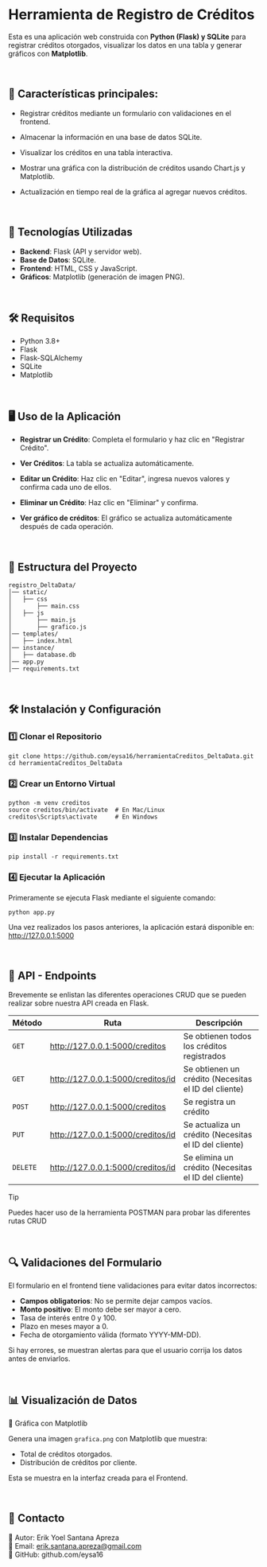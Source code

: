 # Herramienta de Registro de Créditos

Esta es una aplicación web construida con **Python (Flask) y SQLite** para registrar créditos otorgados, visualizar los datos en una tabla y generar gráficos con **Matplotlib**.

<br>

## 🚀 Características principales:

- Registrar créditos mediante un formulario con validaciones en el frontend.

- Almacenar la información en una base de datos SQLite.

- Visualizar los créditos en una tabla interactiva.

- Mostrar una gráfica con la distribución de créditos usando Chart.js y Matplotlib.

- Actualización en tiempo real de la gráfica al agregar nuevos créditos.


<br>

## 📂 Tecnologías Utilizadas

- **Backend**: Flask (API y servidor web).
- **Base de Datos**: SQLite.
- **Frontend**: HTML, CSS y JavaScript.
- **Gráficos**: Matplotlib (generación de imagen PNG).


<br>

## 🛠 Requisitos

- Python 3.8+
- Flask
- Flask-SQLAlchemy
- SQLite
- Matplotlib


<br>

## 🖥️ Uso de la Aplicación

- **Registrar un Crédito**: Completa el formulario y haz clic en "Registrar Crédito".
  
- **Ver Créditos**: La tabla se actualiza automáticamente.
  
- **Editar un Crédito**: Haz clic en "Editar", ingresa nuevos valores y confirma cada uno de ellos.
  
- **Eliminar un Crédito**: Haz clic en "Eliminar" y confirma.
  
- **Ver gráfico de créditos**: El gráfico se actualiza automáticamente después de cada operación.


<br>

## 📂 Estructura del Proyecto
```
registro_DeltaData/
│── static/
│   ├── css 
│       ├── main.css 
│   ├── js
│       ├── main.js 
│       ├── grafico.js 
│── templates/
│   ├── index.html
│── instance/
│   ├── database.db 
│── app.py
│── requirements.txt
```

<br>

## 🛠 Instalación y Configuración

### 1️⃣ Clonar el Repositorio
```
git clone https://github.com/eysa16/herramientaCreditos_DeltaData.git
cd herramientaCreditos_DeltaData
```

### 2️⃣ Crear un Entorno Virtual
```
python -m venv creditos
source creditos/bin/activate  # En Mac/Linux
creditos\Scripts\activate     # En Windows
```

### 3️⃣ Instalar Dependencias
```
pip install -r requirements.txt
```

### 4️⃣ Ejecutar la Aplicación
Primeramente se ejecuta Flask mediante el siguiente comando:
```
python app.py
```

Una vez realizados los pasos anteriores, la aplicación estará disponible en: http://127.0.0.1:5000

<br>

## 📌 API - Endpoints

Brevemente se enlistan las diferentes operaciones CRUD que se pueden realizar sobre nuestra API creada en Flask.

| Método | Ruta | Descripción |
|----------|----------|----------|
| `GET`   | http://127.0.0.1:5000/creditos   | Se obtienen todos los créditos registrados   |
| `GET`   | http://127.0.0.1:5000/creditos/id   | Se obtienen un crédito (Necesitas el ID del cliente)   |
| `POST`    | http://127.0.0.1:5000/creditos   | Se registra un crédito   |
| `PUT`    | http://127.0.0.1:5000/creditos/id   | Se actualiza un crédito (Necesitas el ID del cliente)   |
| `DELETE`    | http://127.0.0.1:5000/creditos/id   | Se elimina un crédito (Necesitas el ID del cliente)  |

> [!TIP]
> Puedes hacer uso de la herramienta POSTMAN para probar las diferentes rutas CRUD

<br>

## 🔍 Validaciones del Formulario

El formulario en el frontend tiene validaciones para evitar datos incorrectos:

- **Campos obligatorios**: No se permite dejar campos vacíos.
- **Monto positivo**: El monto debe ser mayor a cero.
- Tasa de interés entre 0 y 100.
- Plazo en meses mayor a 0.
- Fecha de otorgamiento válida (formato YYYY-MM-DD).

Si hay errores, se muestran alertas para que el usuario corrija los datos antes de enviarlos.


<br>

## 📊 Visualización de Datos
🔹 Gráfica con Matplotlib

Genera una imagen `grafica.png` con Matplotlib que muestra:
- Total de créditos otorgados.
- Distribución de créditos por cliente.
  
Esta se muestra en la interfaz creada para el Frontend.

<br>

## 📧 Contacto
📌 Autor: Erik Yoel Santana Apreza <br>
📌 Email: erik.santana.apreza@gmail.com <br>
📌 GitHub: github.com/eysa16
